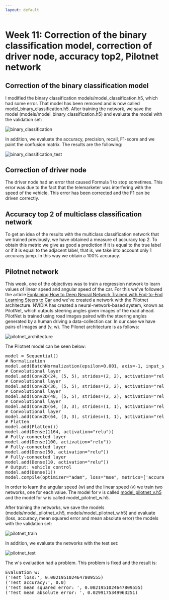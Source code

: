```yaml
---
layout: default
---
```

# Week 11: Correction of the binary classification model, correction of driver node, accuracy top2, Pilotnet network

## Correction of the binary classification model

I modified the binary classification models/model_classification.h5, which had some error. That model has been removed and is now called model_binary_classification.h5. After training the network, we save the model (models/model_binary_classification.h5) and evaluate the model with the validation set: 

![binary_classification](https://roboticslaburjc.github.io/2017-tfm-vanessa-fernandez/images/binary_classification_train.png)


In addition, we evaluate the accuracy, precision, recall, F1-score and we paint the confusion matrix. The results are the following: 

![binary_classification_test](https://roboticslaburjc.github.io/2017-tfm-vanessa-fernandez/images/binary_classification_test.png)


## Correction of driver node

The driver node had an error that caused Formula 1 to stop sometimes. This error was due to the fact that the telemarketer was interfering with the speed of the vehicle. This error has been corrected and the F1 can be driven correctly. 


## Accuracy top 2 of multiclass classification network

To get an idea of ​​the results with the multiclass classification network that we trained previously, we have obtained a measure of accuracy top 2. To obtain this metric we give as good a prediction if it is equal to the true label or if it is equal to the adjacent label, that is, we take into account only 1 accuracy jump. In this way we obtain a 100% accuracy. 


## Pilotnet network

This week, one of the objectives was to train a regression network to learn values ​​of linear speed and angular speed of the car. For this we've followed the article [Explaining How to Deep Neural Network Trained with End-to-End Learning Steers to Car](https://arxiv.org/pdf/1704.07911.pdf) and we've created a network with the Pilotnet architecture. NVIDIA has created a neural-network-based system, known as PilotNet, which outputs steering angles given images of the road ahead. PilotNet is trained using road images paired with the steering angles generated by a human driving a data-collection car. In our case we have pairs of images and (v, w). The Pilonet architecture is as follows: 

![pilotnet_architecture](https://roboticslaburjc.github.io/2017-tfm-vanessa-fernandez/images/pilotnet_architecture.png)

The Pilotnet model can be seen below:

<pre>
model = Sequential()
# Normalization
model.add(BatchNormalization(epsilon=0.001, axis=-1, input_shape=img_shape))
# Convolutional layer
model.add(Conv2D(24, (5, 5), strides=(2, 2), activation="relu", input_shape=img_shape))
# Convolutional layer
model.add(Conv2D(36, (5, 5), strides=(2, 2), activation="relu"))
# Convolutional layer
model.add(Conv2D(48, (5, 5), strides=(2, 2), activation="relu"))
# Convolutional layer
model.add(Conv2D(64, (3, 3), strides=(1, 1), activation="relu"))
# Convolutional layer
model.add(Conv2D(64, (3, 3), strides=(1, 1), activation="relu"))
# Flatten
model.add(Flatten())
model.add(Dense(1164, activation="relu"))
# Fully-connected layer
model.add(Dense(100, activation="relu"))
# Fully-connected layer
model.add(Dense(50, activation="relu"))
# Fully-connected layer
model.add(Dense(10, activation="relu"))
# Output: vehicle control
model.add(Dense(1))
model.compile(optimizer="adam", loss="mse", metrics=['accuracy'])
</pre>


In order to learn the angular speed (w) and the linear speed (v) we train two networks, one for each value. The model for v is called [model_pilotnet_v.h5](https://github.com/RoboticsURJC-students/2017-tfm-vanessa-fernandez/tree/master/Follow%20Line/dl-driver/Net/Keras/models) and the model for w is called model_pilotnet_w.h5.

After training the networks, we save the models (models/model_pilotnet_v.h5, models/model_pilotnet_w.h5) and evaluate (loss, accuracy, mean squared error and mean absolute error) the models with the validation set: 

![pilotnet_train](https://roboticslaburjc.github.io/2017-tfm-vanessa-fernandez/images/pilotnet_train.png)

In addition, we evaluate the networks with the test set:

![pilotnet_test](https://roboticslaburjc.github.io/2017-tfm-vanessa-fernandez/images/pilotnet_test.png)

The w's evaluation had a problem. This problem is fixed and the result is:

<pre>
Evaluation w:
('Test loss:', 0.0021951024647809555)
('Test accuracy:', 0.0)
('Test mean squared error: ', 0.0021951024647809555)
('Test mean absolute error: ', 0.0299175349963251)
</pre>



